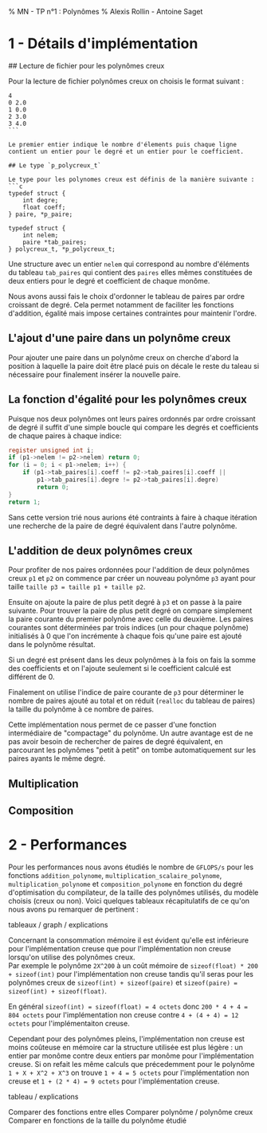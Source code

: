 % MN - TP n°1 : Polynômes
% Alexis Rollin - Antoine Saget

# 1 - Détails d'implémentation

## Lecture de fichier pour les polynômes creux

Pour la lecture de fichier polynômes creux on choisis le format suivant : 
```
4
0 2.0
1 0.0
2 3.0
3 4.0
``` 

Le premier entier indique le nombre d'élements puis chaque ligne contient un entier pour le degré et un entier pour le coefficient.

## Le type `p_polycreux_t`

Le type pour les polynomes creux est définis de la manière suivante :
```c
typedef struct {
	int degre;
	float coeff;
} paire, *p_paire;

typedef struct {
	int nelem;
	paire *tab_paires;
} polycreux_t, *p_polycreux_t;
```

Une structure avec un entier `nelem` qui correspond au nombre d'éléments du tableau `tab_paires` qui contient des `paires` elles mêmes constituées de deux entiers pour le degré et coefficient de chaque monôme.

Nous avons aussi fais le choix d'ordonner le tableau de paires par ordre croissant de degré. Cela permet notamment de faciliter les fonctions d'addition, égalité mais impose certaines contraintes pour maintenir l'ordre.

## L'ajout d'une paire dans un polynôme creux

Pour ajouter une paire dans un polynôme creux on cherche d'abord la position à laquelle la paire doit être placé puis on décale le reste du taleau si nécessaire pour finalement insérer la nouvelle paire.

## La fonction d'égalité pour les polynômes creux

Puisque nos deux polynômes ont leurs paires ordonnés par ordre croissant de degré il suffit d'une simple boucle qui compare les degrés et coefficients de chaque paires à chaque indice: 

```c
register unsigned int i;
if (p1->nelem != p2->nelem) return 0;
for (i = 0; i < p1->nelem; i++) {
	if (p1->tab_paires[i].coeff != p2->tab_paires[i].coeff ||
		p1->tab_paires[i].degre != p2->tab_paires[i].degre)
		return 0;
}
return 1;
```
Sans cette version trié nous aurions été contraints à faire à chaque itération une recherche de la paire de degré équivalent dans l'autre polynôme.

## L'addition de deux polynômes creux

Pour profiter de nos paires ordonnées pour l'addition de deux polynômes creux `p1` et `p2` on commence par créer un nouveau polynôme `p3` ayant pour taille `taille p3 = taille p1 + taille p2`.

Ensuite on ajoute la paire de plus petit degré à `p3` et on passe à la paire suivante. Pour trouver la paire de plus petit degré on compare simplement la paire courante du premier polynôme avec celle du deuxième. Les paires courantes sont déterminées par trois indices (un pour chaque polynôme) initialisés à 0 que l'on incrémente à chaque fois qu'une paire est ajouté dans le polynôme résultat.

Si un degré est présent dans les deux polynômes à la fois on fais la somme des coefficients et on l'ajoute seulement si le coefficient calculé est différent de 0.

Finalement on utilise l'indice de paire courante de `p3` pour déterminer le nombre de paires ajouté au total et on réduit (`realloc` du tableau de paires) la taille du polynôme à ce nombre de paires.

Cette implémentation nous permet de ce passer d'une fonction intermédiaire de "compactage" du polynôme. Un autre avantage est de ne pas avoir besoin de rechercher de paires de degré équivalent, en parcourant les polynômes "petit à petit" on tombe automatiquement sur les paires ayants le même degré.

## Multiplication


## Composition


# 2 - Performances

Pour les performances nous avons étudiés le nombre de `GFLOPS/s` pour les fonctions `addition_polynome`, `multiplication_scalaire_polynome`, `multiplication_polynome` et `composition_polynome` en fonction du degré d'optimisation du compilateur, de la taille des polynômes utilisés, du modèle choisis (creux ou non). Voici quelques tableaux récapitulatifs de ce qu'on nous avons pu remarquer de pertinent :

tableaux / graph / explications

Concernant la consommation mémoire il est évident qu'elle est inférieure pour l'implémentation creuse que pour l'implémentation non creuse lorsqu'on utilise des polynômes creux.  
Par exemple le polynôme `2X^200` à un coût mémoire de `sizeof(float) * 200 + sizeof(int)` pour l'implémentation non creuse tandis qu'il seras pour les polynômes creux de `sizeof(int) + sizeof(paire)` et `sizeof(paire) = sizeof(int) + sizeof(float)`. 

En général `sizeof(int) = sizeof(float) = 4 octets` donc `200 * 4 + 4 = 804 octets` pour l'implémentation non creuse contre `4 + (4 + 4) = 12 octets` pour l'implémentaiton creuse.

Cependant pour des polynômes pleins, l'implémentation non creuse est moins coûteuse en mémoire car la structure utilisée est plus légère : un entier par monôme contre deux entiers par monôme pour l'implémentation creuse. Si on refait les même calculs que précedemment pour le polynôme `1 + X + X^2 + X^3` on trouve `1 + 4 = 5 octets` pour l'implémentation non creuse et `1 + (2 * 4) = 9 octets` pour l'implémentation creuse. 

tableau / explications

Comparer des fonctions entre elles
Comparer polynôme / polynôme creux
Comparer en fonctions de la taille du polynôme étudié